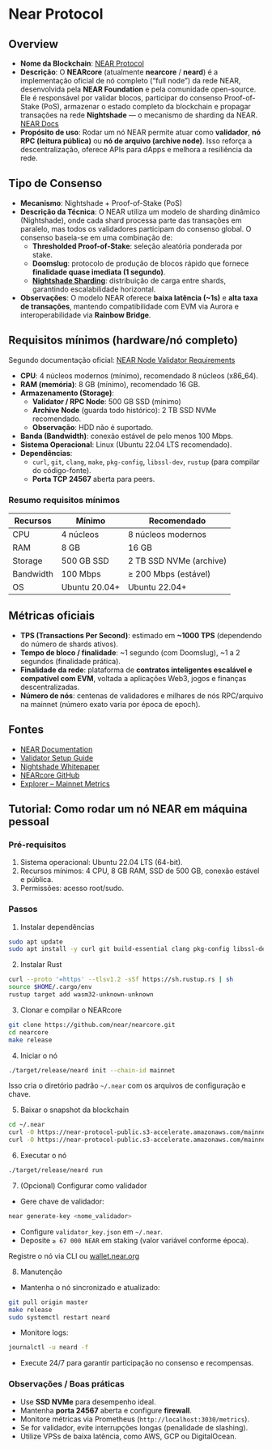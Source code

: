 # Near Protocol

## Overview

- **Nome da Blockchain**: [NEAR Protocol](https://near.org)
- **Descrição**: O **NEARcore** (atualmente **nearcore** / **neard**) é a implementação oficial de nó completo (“full node”) da rede NEAR, desenvolvida pela **NEAR Foundation** e pela comunidade open-source.
Ele é responsável por validar blocos, participar do consenso Proof-of-Stake (PoS), armazenar o estado completo da blockchain e propagar transações na rede **Nightshade** — o mecanismo de sharding da NEAR. [NEAR Docs](https://docs.near.org)
- **Propósito de uso**: Rodar um nó NEAR permite atuar como **validador**, **nó RPC (leitura pública)** ou **nó de arquivo (archive node)**. Isso reforça a descentralização, oferece APIs para dApps e melhora a resiliência da rede.

## Tipo de Consenso
- **Mecanismo**: Nightshade + Proof-of-Stake (PoS)
- **Descrição da Técnica**: O NEAR utiliza um modelo de sharding dinâmico (Nightshade), onde cada shard processa parte das transações em paralelo, mas todos os validadores participam do consenso global.
  O consenso baseia-se em uma combinação de:
  - **Thresholded Proof-of-Stake**: seleção aleatória ponderada por stake.
  - **Doomslug**: protocolo de produção de blocos rápido que fornece **finalidade quase imediata (1 segundo)**.
  - **[Nightshade Sharding](https://near.org/papers/nightshade/)**: distribuição de carga entre shards, garantindo escalabilidade horizontal.
- **Observações**: O modelo NEAR oferece **baixa latência (~1s)** e **alta taxa de transações**, mantendo compatibilidade com EVM via Aurora e interoperabilidade via **Rainbow Bridge**.

## Requisitos mínimos (hardware/nó completo)
Segundo documentação oficial: [NEAR Node Validator Requirements](https://docs.near.org/develop/node/validator/hardware)
- **CPU**: 4 núcleos modernos (mínimo), recomendado 8 núcleos (x86_64).
- **RAM (memória)**: 8 GB (mínimo), recomendado 16 GB.
- **Armazenamento (Storage)**:
    - **Validator / RPC Node**: 500 GB SSD (mínimo)
    - **Archive Node** (guarda todo histórico): 2 TB SSD NVMe recomendado.
    - **Observação**: HDD não é suportado.
- **Banda (Bandwidth)**: conexão estável de pelo menos 100 Mbps.
- **Sistema Operacional**: Linux (Ubuntu 22.04 LTS recomendado).
- **Dependências**: 
    - ```curl```, ```git```, ```clang```, ```make```, ```pkg-config```, ```libssl-dev```, ```rustup``` (para compilar do código-fonte).
    - **Porta TCP 24567** aberta para peers.

### Resumo requisitos mínimos
| Recursos  | Mínimo        | Recomendado             |
|-----------|---------------|-------------------------|
| CPU       | 4 núcleos     | 8 núcleos modernos      |
| RAM       | 8 GB          | 16 GB                   |
| Storage   | 500 GB SSD    | 2 TB SSD NVMe (archive) |
| Bandwidth | 100 Mbps      | ≥ 200 Mbps (estável)    | 
| OS        | Ubuntu 20.04+ | Ubuntu 22.04+           |

## Métricas oficiais
- **TPS (Transactions Per Second)**: estimado em **~1000 TPS** (dependendo do número de shards ativos).
- **Tempo de bloco / finalidade**: ~1 segundo (com Doomslug), ~1 a 2 segundos (finalidade prática).
- **Finalidade da rede**: plataforma de **contratos inteligentes escalável e compatível com EVM**, voltada a aplicações Web3, jogos e finanças descentralizadas.
- **Número de nós**: centenas de validadores e milhares de nós RPC/arquivo na mainnet (número exato varia por época de epoch).

## Fontes
- [NEAR Documentation](https://docs.near.org)
- [Validator Setup Guide](https://docs.near.org/develop/node/validator/validator)
- [Nightshade Whitepaper](https://near.org/papers/nightshade/)
- [NEARcore GitHub](https://github.com/near/nearcore)
- [Explorer – Mainnet Metrics](https://explorer.near.org/)

## Tutorial: Como rodar um nó NEAR em máquina pessoal

### Pré-requisitos
1. Sistema operacional: Ubuntu 22.04 LTS (64-bit).
2. Recursos mínimos: 4 CPU, 8 GB RAM, SSD de 500 GB, conexão estável e pública.
3. Permissões: acesso root/sudo.

### Passos
1. Instalar dependências
```bash
sudo apt update
sudo apt install -y curl git build-essential clang pkg-config libssl-dev
```

2. Instalar Rust
```bash
curl --proto '=https' --tlsv1.2 -sSf https://sh.rustup.rs | sh
source $HOME/.cargo/env
rustup target add wasm32-unknown-unknown
```

3. Clonar e compilar o NEARcore
```bash
git clone https://github.com/near/nearcore.git
cd nearcore
make release
```

4. Iniciar o nó
```bash
./target/release/neard init --chain-id mainnet
```

Isso cria o diretório padrão ```~/.near``` com os arquivos de configuração e chave.

5. Baixar o snapshot da blockchain
```bash
cd ~/.near
curl -O https://near-protocol-public.s3-accelerate.amazonaws.com/mainnet/genesis.json
curl -O https://near-protocol-public.s3-accelerate.amazonaws.com/mainnet/config.json
```

6. Executar o nó
```bash
./target/release/neard run
```

7. (Opcional) Configurar como validador
- Gere chave de validador:
```bash
near generate-key <nome_validador>
```
- Configure ```validator_key.json``` em ```~/.near```.
- Deposite ```≥ 67 000 NEAR``` em staking (valor variável conforme época).

Registre o nó via CLI ou [wallet.near.org](wallet.near.org)

8. Manutenção
- Mantenha o nó sincronizado e atualizado:
```bash
git pull origin master
make release
sudo systemctl restart neard
```
- Monitore logs:
```bash
journalctl -u neard -f
```
- Execute 24/7 para garantir participação no consenso e recompensas.

### Observações / Boas práticas
- Use **SSD NVMe** para desempenho ideal.
- Mantenha **porta 24567** aberta e configure **firewall**.
- Monitore métricas via Prometheus (```http://localhost:3030/metrics```).
- Se for validador, evite interrupções longas (penalidade de slashing).
- Utilize VPSs de baixa latência, como AWS, GCP ou DigitalOcean.

